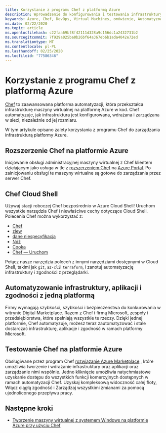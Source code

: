 ```yaml
---
title: Korzystanie z programu Chef z platformą Azure
description: Wprowadzenie do konfigurowania i testowania infrastruktury platformy Azure przy użyciu usługi Chef
keywords: Azure, Chef, DevOps, Virtual Machines, omówienie, Automatyzowanie
ms.date: 02/22/2020
ms.topic: article
ms.openlocfilehash: c22faa69bf8f42111d328a9c156dc1a2432731b2
ms.sourcegitcommit: 7f929a025ba0b26bf64a367eb6b1ada4042e72ed
ms.translationtype: MT
ms.contentlocale: pl-PL
ms.lasthandoff: 02/25/2020
ms.locfileid: "77586346"
---
```

# <a name="using-chef-with-azure"></a>Korzystanie z programu Chef z platformą Azure
[Chef](https://www.chef.io) to zaawansowana platforma automatyzacji, która przekształca infrastrukturę maszyny wirtualnej na platformę Azure w kod. Chef automatyzuje, jak infrastruktura jest konfigurowana, wdrażana i zarządzana w sieci, niezależnie od jej rozmiaru.

W tym artykule opisano zalety korzystania z programu Chef do zarządzania infrastrukturą platformy Azure.

## <a name="chef-extension-on-azure"></a>Rozszerzenie Chef na platformie Azure
Inicjowanie obsługi administracyjnej maszyny wirtualnej z Chef klientem działającym jako usługa w tle z [rozszerzeniem Chef](https://docs.microsoft.com/azure/chef/chef-extension-portal) na [Azure Portal](https://go.microsoft.com/fwlink/p/?LinkID=525040). Po zainicjowaniu obsługi te maszyny wirtualne są gotowe do zarządzania przez serwer Chef.

## <a name="chef-cloud-shell"></a>Chef Cloud Shell
Używaj stacji roboczej Chef bezpośrednio w Azure Cloud Shell! Uruchom wszystkie narzędzia Chef i niewłaściwe cechy dotyczące Cloud Shell. Polecenia Chef można wykorzystać z:

* [Chef](https://docs.chef.io/ctl_chef.html)
* [zlew](https://docs.chef.io/ctl_kitchen.html)
* [dane niespecyfikacja](https://www.inspec.io/docs/reference/cli/)
* [Nóż](https://docs.chef.io/knife.html)
* [Cooka](https://docs.chef.io/cookstyle.html)
* [Chef — Uruchom](https://www.chef.sh/docs/chef-workstation/getting-started/)

Połącz nasze narzędzia poleceń z innymi narzędziami dostępnymi w Cloud Shell, takimi jak `git`, `az-cli`i `terraform`, i zanotuj automatyzację infrastruktury i zgodności z przeglądarki.

## <a name="automate-infrastructure-apps-and-compliance-with-one-platform"></a>Automatyzowanie infrastruktury, aplikacji i zgodności z jedną platformą
Firmy wymagają szybkości, szybkości i bezpieczeństwa do konkurowania w witrynie Digital Marketplace. Razem z Chef i firmą Microsoft, zespoły i przedsiębiorstwa, które spełniają wszystkie te rzeczy. Dzięki jednej platformie, Chef automatyzuje, możesz teraz zautomatyzować i stale dostarczać infrastrukturę, aplikacje i zgodność w ramach platformy Microsoft.

## <a name="test-drive-chef-automate-on-azure"></a>Testowanie Chef na platformie Azure
Obsługiwane przez program Chef [rozwiązanie Azure Marketplace](https://azuremarketplace.microsoft.com/en-us/marketplace/apps/chef-software.chef-automate) , które umożliwia tworzenie i wdrażanie infrastruktury oraz aplikacji oraz zarządzanie nimi wspólnie. Jedno kliknięcie umożliwia natychmiastowe uzyskanie dostępu do wszystkich funkcji komercyjnych dostępnych w ramach automatyzacji Chef. Uzyskaj kompleksową widoczność całej floty, Włącz ciągłą zgodność i Zarządzaj wszystkimi zmianami za pomocą ujednoliconego przepływu pracy.

## <a name="next-steps"></a>Następne kroki

* [Tworzenie maszyny wirtualnej z systemem Windows na platformie Azure przy użyciu Chef](chef-automation.md)
